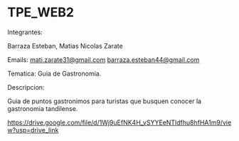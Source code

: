 # TPE_WEB2
Integrantes:

Barraza Esteban, Matias Nicolas Zarate

Emails:
 mati.zarate31@gmail.com
 barraza.esteban44@gmail.com

Tematica: Guia de Gastronomia. 

Descripcion:

Guia de puntos gastronimos para turistas que busquen conocer la gastronomia tandilense.

 



https://drive.google.com/file/d/1Wj9uEfNK4H_vSYYEeNTldfhu8hfHA1m9/view?usp=drive_link





